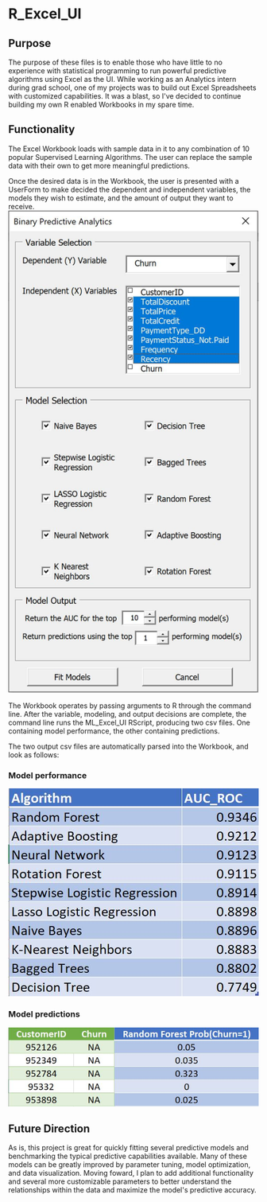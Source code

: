 # R_Excel_UI

## Purpose ##
The purpose of these files is to enable those who have little to no experience with statistical programming to run powerful predictive algorithms using Excel as the UI. While working as an Analytics intern during grad school, one of my projects was to build out Excel Spreadsheets with customized capabilities. It was a blast, so I've decided to continue building my own R enabled Workbooks in my spare time.

## Functionality ##

The Excel Workbook loads with sample data in it to any combination of 10 popular Supervised Learning Algorithms. The user can replace the sample data with their own to get more meaningful predictions.

Once the desired data is in the Workbook, the user is presented with a UserForm to make decided the dependent and independent variables, the models they wish to estimate, and the amount of output they want to receive.
![](images/UserForm.JPG)

The Workbook operates by passing arguments to R through the command line. After the variable, modeling, and output decisions are complete, the command line runs the ML_Excel_UI RScript, producing two csv files. One containing model performance, the other containing predictions.

The two output csv files are automatically parsed into the Workbook, and look as follows:

### Model performance ###
![](images/modelperformance.JPG)

### Model predictions ###
![](images/churn.JPG)



## Future Direction ##
As is, this project is great for quickly fitting several predictive models and benchmarking the typical predictive capabilities available. Many of these models can be greatly improved by parameter tuning, model optimization, and data visualization. Moving foward, I plan to add additional functionality and several more customizable parameters to better understand the relationships within the data and maximize the model's predictive accuracy.
